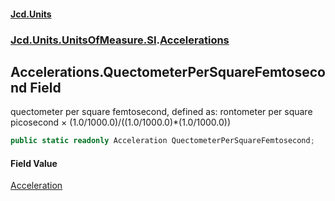 #### [Jcd.Units](index.md 'index')
### [Jcd.Units.UnitsOfMeasure.SI](Jcd.Units.UnitsOfMeasure.SI.md 'Jcd.Units.UnitsOfMeasure.SI').[Accelerations](Accelerations.md 'Jcd.Units.UnitsOfMeasure.SI.Accelerations')

## Accelerations.QuectometerPerSquareFemtosecond Field

quectometer per square femtosecond, defined as: rontometer per square picosecond × (1.0/1000.0)/((1.0/1000.0)*(1.0/1000.0))

```csharp
public static readonly Acceleration QuectometerPerSquareFemtosecond;
```

#### Field Value
[Acceleration](Acceleration.md 'Jcd.Units.UnitTypes.Acceleration')